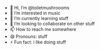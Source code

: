 - 👋 Hi, I’m @toiletmushroooms
- 👀 I’m interested in music
- 🌱 I’m currently learning stuff
- 💞️ I’m looking to collaborate on other stuff
- 📫 How to reach me somewhere
- 😄 Pronouns: stuff
- ⚡ Fun fact: i like doing stuff

<!---
toiletmushroooms/toiletmushroooms is a ✨ special ✨ repository because its `README.md` (this file) appears on your GitHub profile.
You can click the Preview link to take a look at your changes.
--->

